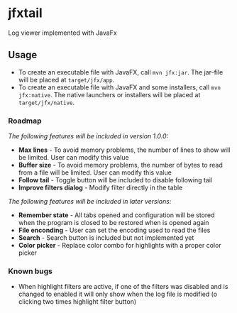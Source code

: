 # jfxtail

Log viewer implemented with JavaFx

## Usage

- To create an executable file with JavaFX, call `mvn jfx:jar`. The jar-file will be placed at `target/jfx/app`.
- To create an executable file with JavaFX and some installers, call `mvn jfx:native`. The native launchers or installers will be placed at `target/jfx/native`.

### Roadmap
_The following features will be included in version 1.0.0:_

- **Max lines** - To avoid memory problems, the number of lines to show will be limited. User can modify this value
- **Buffer size** - To avoid memory problems, the number of bytes to read from a file will be limited. User can modify this value
- **Follow tail** - Toggle button will be included to disable following tail
- **Improve filters dialog** - Modify filter directly in the table

_The following features will be included in later versions:_

- **Remember state** - All tabs opened and configuration will be stored when the program is closed to be restored when is opened again
- **File enconding** - User can set the encoding used to read the files
- **Search** - Search button is included but not implemented yet
- **Color picker** - Replace color combo for highlights with a proper color picker

### Known bugs

- When highlight filters are active, if one of the filters was disabled and is changed to enabled it will only show when the log file is modified (o clicking two times highlight filter button)